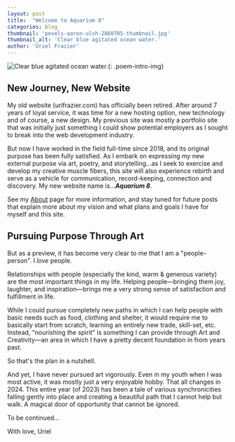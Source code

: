 ```yaml
---
layout: post
title:  "Welcome to Aquarium 8"
categories: blog
thumbnail: 'pexels-aaron-ulsh-2860705-thumbnail.jpg'
thumbnail_alt: 'Clear blue agitated ocean water.'
author: 'Uriel Frazier'
---
```

![Clear blue agitated ocean water.]({{site.url}}/{{site.images_path}}pexels-aaron-ulsh-2860705-small.jpg){: .poem-intro-img}
## New Journey, New Website
My old website (urifrazier.com) has officially been retired. After around 7 years of loyal service, it was time for a new hosting option, new technology and of course, a new design. My previous site was mostly a portfolio site that was initially just something I could show potential employers as I sought to break into the web development industry.

But now I have worked in the field full-time since 2018, and its original purpose has been fully satisfied. As I embark on expressing *my* new external purpose via art, poetry, and storytelling...as I seek to exercise and develop my creative muscle fibers, this site will also experience rebirth and serve as a vehicle for communication, record-keeping, connection and discovery. My new website name is...***Aquarium 8***.

See my [About](/about) page for more information, and stay tuned for future posts that explain more about my vision and what plans and goals I have for myself and this site.

## Pursuing Purpose Through Art
But as a preview, it has become very clear to me that I am a "people-person". I *love* people. 

Relationships with people (especially the kind, warm & generous variety) are the most important things in my life. Helping people—bringing them joy, laughter, and inspiration—brings me a very strong sense of satisfaction and fulfillment in life.

While I could pursue completely new paths in which I can help people with basic needs such as food, clothing and shelter, it would require me to basically start from scratch, learning an entirely new trade, skill-set, etc. Instead, "nourishing the spirit" is something I can provide through Art and Creativity—an area in which I have a pretty decent foundation in from years past.

So that's the plan in a nutshell. 

And yet, I have never pursued art vigorously. Even in my youth when I was most active, it was mostly just a very enjoyable hobby. That all changes in 2024. This entire year (of 2023) has been a tale of various synchronicities falling gently into place and creating a beautiful path that I cannot help but walk. A magical door of opportunity that cannot be ignored.

To be continued...

<div markdown=1 id='signature-box'>
With love, <span id='signature'>Uriel</span>
</div>